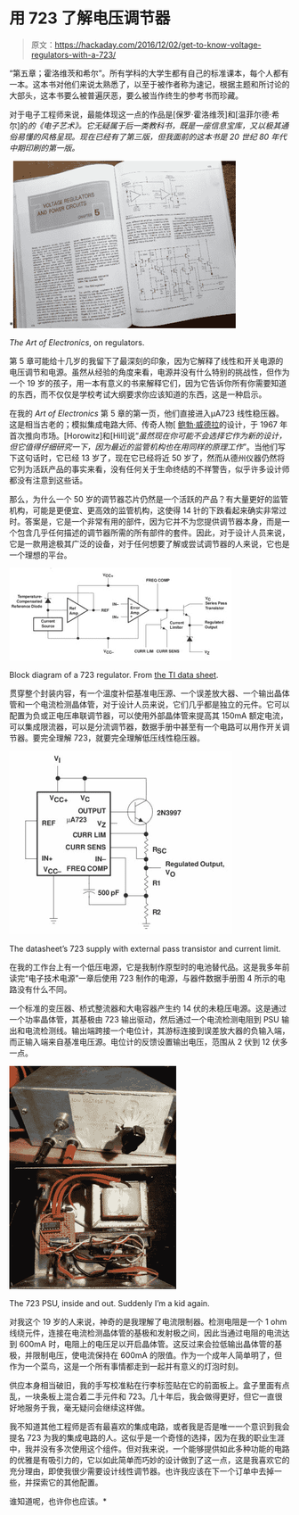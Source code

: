 # 用 723 了解电压调节器

> 原文：<https://hackaday.com/2016/12/02/get-to-know-voltage-regulators-with-a-723/>

“第五章；霍洛维茨和希尔”。所有学科的大学生都有自己的标准课本，每个人都有一本。这本书对他们来说太熟悉了，以至于被作者称为速记，根据主题和所讨论的大部头，这本书要么被普遍厌恶，要么被当作终生的参考书而珍藏。

对于电子工程师来说，最能体现这一点的作品是[保罗·霍洛维茨]和[温菲尔德·希尔]的[](http://artofelectronics.net/)*的《电子艺术》。它无疑属于后一类教科书，既是一座信息宝库，又以极其通俗易懂的风格呈现。现在已经有了第三版，但我面前的这本书是 20 世纪 80 年代中期印刷的第一版。*

*[![The Art of Electronics, on regulators.](img/d302be874cd8be768640daaab8ce18a8.png)](https://hackaday.com/wp-content/uploads/2016/10/art-of-electronics-ch51.jpg)

*The Art of Electronics*, on regulators.

第 5 章可能给十几岁的我留下了最深刻的印象，因为它解释了线性和开关电源的电压调节和电源。虽然从经验的角度来看，电源并没有什么特别的挑战性，但作为一个 19 岁的孩子，用一本有意义的书来解释它们，因为它告诉你所有你需要知道的东西，而不仅仅是学校考试大纲要求你应该知道的东西，这是一种启示。

在我的 *Art of Electronics* 第 5 章的第一页，他们直接进入μA723 线性稳压器。这是相当古老的；模拟集成电路大师、传奇人物[ [鲍勃·威德拉](https://en.wikipedia.org/wiki/Bob_Widlar)的设计，于 1967 年首次推向市场。[Horowitz]和[Hill]说“*虽然现在你可能不会选择它作为新的设计，但它值得仔细研究一下，因为最近的监管机构也在用同样的原理工作*”。当他们写下这句话时，它已经 13 岁了，现在它已经将近 50 岁了，然而从德州仪器仍然将它列为活跃产品的事实来看，没有任何关于生命终结的不祥警告，似乎许多设计师都没有注意到这些话。

那么，为什么一个 50 岁的调节器芯片仍然是一个活跃的产品？有大量更好的监管机构，可能是更便宜、更高效的监管机构，这使得 14 针的下跌看起来确实非常过时。答案是，它是一个非常有用的部件，因为它并不为您提供调节器本身，而是一个包含几乎任何描述的调节器所需的所有部件的套件。因此，对于设计人员来说，它是一款用途极其广泛的设备，对于任何想要了解或尝试调节器的人来说，它也是一个理想的平台。

[![Block diagram of a 723 regulator. From the TI data sheet.](img/8ce3fae7c9a2a257f52a5decee203738.png)](https://hackaday.com/wp-content/uploads/2016/10/723-block-diagram.jpg)

Block diagram of a 723 regulator. From [the TI data sheet](http://www.ti.com/lit/gpn/ua723).

贯穿整个封装内容，有一个温度补偿基准电压源、一个误差放大器、一个输出晶体管和一个电流检测晶体管，对于设计人员来说，它们几乎都是独立的元件。它可以配置为负或正电压串联调节器，可以使用外部晶体管来提高其 150mA 额定电流，可以集成限流器，可以是分流调节器，数据手册中甚至有一个电路可以用作开关调节器。要完全理解 723，就要完全理解低压线性稳压器。

[![The datasheet's 723 suply with external pass transistor and current limit.](img/5d6b99910bca5fb1cad5604a9ded4709.png)](https://hackaday.com/wp-content/uploads/2016/10/723-circuit.jpg)

The datasheet’s 723 supply with external pass transistor and current limit.

在我的工作台上有一个低压电源，它是我制作原型时的电池替代品。这是我多年前读完“电子技术电源”一章后使用 723 制作的电源，与器件数据手册图 4 所示的电路没有什么不同。

一个标准的变压器、桥式整流器和大电容器产生约 14 伏的未稳压电源。这是通过一个功率晶体管，其基极由 723 输出驱动，然后通过一个电流检测电阻到 PSU 输出和电流检测线。输出端跨接一个电位计，其游标连接到误差放大器的负输入端，而正输入端来自基准电压源。电位计的反馈设置输出电压，范围从 2 伏到 12 伏多一点。

[![The 723 PSU, inside and out. Suddenly I'm a kid again.](img/3e9e993ca98a00d18b8b5697d11cb385.png)](https://hackaday.com/wp-content/uploads/2016/10/723-bench-psu.jpg)

The 723 PSU, inside and out. Suddenly I’m a kid again.

对我这个 19 岁的人来说，神奇的是我理解了电流限制器。检测电阻是一个 1 ohm 线绕元件，连接在电流检测晶体管的基极和发射极之间，因此当通过电阻的电流达到 600mA 时，电阻上的电压足以开启晶体管。这反过来会拉低输出晶体管的基极，并限制电压，使电流保持在 600mA 的限值。作为一个成年人简单明了，但作为一个菜鸟，这是一个所有事情都走到一起并有意义的灯泡时刻。

供应本身相当破旧，我的手写校准粘在行李标签贴在它的前面板上。盒子里面有点乱，一块条板上混合着二手元件和 723。几十年后，我会做得更好，但它一直很好地服务于我，毫无疑问会继续这样做。

我不知道其他工程师是否有最喜欢的集成电路，或者我是否是唯一一个意识到我会提名 723 为我的集成电路的人。这似乎是一个奇怪的选择，因为在我的职业生涯中，我并没有多次使用这个组件。但对我来说，一个能够提供如此多种功能的电路的优雅是有吸引力的，它以如此简单而巧妙的设计做到了这一点，这是我喜欢它的充分理由，即使我很少需要设计线性调节器。也许我应该在下一个订单中去掉一些，并探索它的其他配置。

谁知道呢，也许你也应该。*